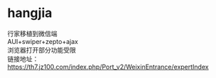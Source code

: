 # hangjia
行家移植到微信端<br>
AUI+swiper+zepto+ajax<br>
浏览器打开部分功能受限<br>
链接地址：https://th7.jz100.com/index.php/Port_v2/WeixinEntrance/expertIndex
